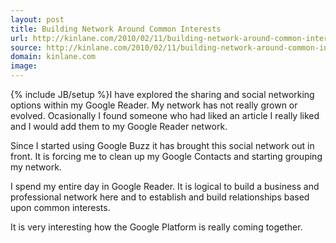 ```yaml
---
layout: post
title: Building Network Around Common Interests
url: http://kinlane.com/2010/02/11/building-network-around-common-interests/
source: http://kinlane.com/2010/02/11/building-network-around-common-interests/
domain: kinlane.com
image: 
---
```

{% include JB/setup %}I have explored the sharing and social networking options within my Google Reader. My network has not really grown or evolved. Ocasionally I found someone who had liked an article I really liked and I would add them to my Google Reader network.<p></p>
Since I started using Google Buzz it has brought this social network out in front. It is forcing me to clean up my Google Contacts and starting grouping my network.<p></p>
I spend my entire day in Google Reader. It is logical to build a business and professional network here and to establish and build relationships based upon common interests.<p></p>
It is very interesting how the Google Platform is really coming together.